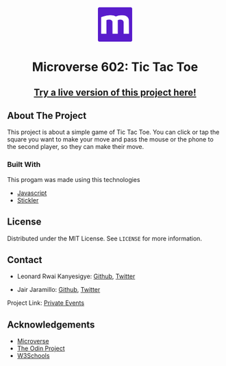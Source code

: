 <br />
<p align="center">
  <a href="https://www.microverse.org/">
  <img src="./doc/microverse.png" alt="Logo" width="80" height="80">
  </a>
</p>

<center><h1>Microverse 602: Tic Tac Toe</h1></center>

<center><h2><a href="https://vigorous-galileo-7e1c1f.netlify.com/">Try a live version of this project here!</a><h2></center>

## About The Project

This project is about a simple game of Tic Tac Toe. You can click or tap the square you want to make your move and pass the mouse or the phone to the second player, so they can make their move.

### Built With

This progam was made using this technologies

* [Javascript](https://www.javascript.com/)
* [Stickler](https://stickler-ci.com/)

## License

Distributed under the MIT License. See `LICENSE` for more information.

<!-- CONTACT -->

## Contact

* Leonard Rwai Kanyesigye: [Github](https://github.com/rmauritsson), [Twitter](https://twitter.com/leokanye)

* Jair Jaramillo: [Github](https://github.com/jairjy), [Twitter](https://twitter.com/jairjy)

Project Link: [Private Events](https://github.com/rmauritsson/tic-tac-toe)

<!-- ACKNOWLEDGEMENTS -->

## Acknowledgements

* [Microverse](https://www.microverse.org/)
* [The Odin Project](https://www.theodinproject.com/)
* [W3Schools](https://www.w3schools.com/)
